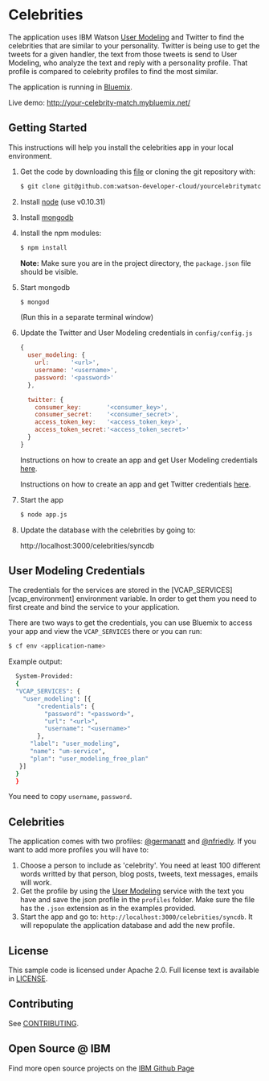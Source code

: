# Celebrities

The application uses IBM Watson [User Modeling][um_docs] and Twitter to find the celebrities that are similar to your personality. Twitter is being use to get the tweets for a given handler, the text from those tweets is send to User Modeling, who analyze the text and reply with a personality profile. That profile is compared to celebrity profiles to find the most similar.

The application is running in [Bluemix][bluemix].

Live demo: http://your-celebrity-match.mybluemix.net/

## Getting Started

This instructions will help you install the celebrities app in your local environment.

1. Get the code by downloading this [file][code_zip] or cloning the git repository with:

    ```sh
    $ git clone git@github.com:watson-developer-cloud/yourcelebritymatch.git
    ```

1. Install [node][node] (use v0.10.31)

1. Install [mongodb][mongodb]

1. Install the npm modules:

    ```sh
    $ npm install
    ```
    **Note:** Make sure you are in the project directory, the `package.json` file should be visible.

1. Start mongodb

    ```sh
    $ mongod
    ```
    (Run this in a separate terminal window)

1. Update the Twitter and User Modeling credentials in `config/config.js`
    ```js
    {
      user_modeling: {
        url:      '<url>',
        username: '<username>',
        password: '<password>'
      },

      twitter: {
        consumer_key:       '<consumer_key>',
        consumer_secret:    '<consumer_secret>',
        access_token_key:   '<access_token_key>',
        access_token_secret:'<access_token_secret>'
      }
    }
    ```
    Instructions on how to create an app and get User Modeling credentials [here][um_cred].

    Instructions on how to create an app and get Twitter credentials [here][twitter_app].
1. Start the app

    ```sh
    $ node app.js
    ```

1. Update the database with the celebrities by going to:

    http://localhost:3000/celebrities/syncdb


## User Modeling Credentials
The credentials for the services are stored in the [VCAP_SERVICES][vcap_environment] environment variable. In order to get them you need to first create and bind the service to your application.

There are two ways to get the credentials, you can use Bluemix to access your app and view the `VCAP_SERVICES` there or you can run:

```sh
$ cf env <application-name>
```

Example output:
```sh
  System-Provided:
  {
  "VCAP_SERVICES": {
    "user_modeling": [{
        "credentials": {
          "password": "<password>",
          "url": "<url>",
          "username": "<username>"
        },
      "label": "user_modeling",
      "name": "um-service",
      "plan": "user_modeling_free_plan"
   }]
  }
  }
```

You need to copy `username`, `password`.

## Celebrities
  The application comes with two profiles: [@germanatt][german_twitter] and [@nfriedly][nathan_twitter]. If you want to add more profiles you will have to:
  1. Choose a person to include as 'celebrity'. You need at least 100 different words writted by that person, blog posts, tweets, text messages, emails will work.
  1. Get the profile by using the [User Modeling][um_docs] service with the text you have and save the json profile in the `profiles` folder. Make sure the file has the `.json` extension as in the examples provided.
  1. Start the app and go to: `http://localhost:3000/celebrities/syncdb`. It will repopulate the application database and add the new profile.

## License

  This sample code is licensed under Apache 2.0. Full license text is available in [LICENSE](LICENSE).

## Contributing

  See [CONTRIBUTING](CONTRIBUTING.md).

## Open Source @ IBM
  Find more open source projects on the [IBM Github Page](http://ibm.github.io/)

[bluemix]: https://console.ng.bluemix.net/
[code_zip]: https://github.rtp.raleigh.ibm.com/gattana-us/yourcelebritymatch/repository/archive.zip
[node]: http://nodejs.org/download
[mongodb]: http://docs.mongodb.org/manual/installation/
[um_cred]: https://github.com/watson-developer-cloud/um-ruby/blob/master/README.md
[twitter_app]: https://apps.twitter.com/app/new
[german_twitter]: https://twitter.com/germanatt
[nathan_twitter]: https://twitter.com/nfriedly
[um_docs]: http://www.ibm.com/smarterplanet/us/en/ibmwatson/developercloud/doc/systemuapi/